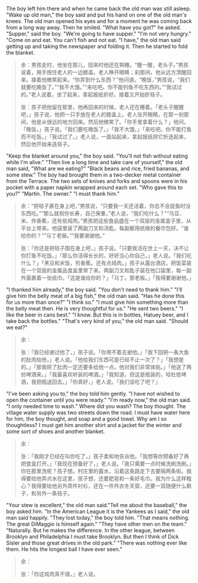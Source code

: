The boy left him there and when he came back the old man was still asleep. "Wake up old man," the boy said and put his hand on one of the old man's knees. The old man opened his eyes and for a moment he was coming back from a long way away. Then he smiled. "What have you got?" he asked. "Supper," said the boy. "We're going to have supper." "I'm not very hungry." "Come on and eat. You can't fish and not eat. "I have," the old man said getting up and taking the newspaper and folding it. Then he started to fold the blanket.
> 余：男孩走时，他坐在那儿，回来时他还在熟睡。“醒一醒，老头子。”男孩说着，用手按住老人的一边膝盖。老人睁开眼睛；刹那间，他从远方清醒回来。接着他微笑起来。“你弄到什么东西？”他问道。“晚饭，”男孩说，“我们就要吃晚饭了。”“我不大饿。”“来吃吧。你不能钓鱼不吃东西的。”“我试过的。”老人说着，坐了起来，拿起报纸折好。接着又开始折毯子。
> 
> 张：孩子把他留在那里，他再回来的时候，老人还在睡着。「老头子醒醒吧，」孩子说，他把一只手放在老人的膝盖上。老人张开眼睛，在那一剎那间，他是从很远的地方回来。然后他微笑了。「你手里拿着什么？」他问。「晚饭，」孩子说。「我们要吃晚饭了。」「我不大饿。」「来吃吧。你不能打鱼而不吃饭。」「我试过了。」老人说，一面站起来，拿起报纸把它折迭起来，然后他开始来迭毯子。

"Keep the blanket around you," the boy said. "You'll not fish without eating while I'm alive." "Then live a long time and take care of yourself," the old man said, "What are we eating?" "Black beans and rice, fried bananas, and some stew." The boy had brought them in a two-decker metal container from the Terrace. The two sets of knives and forks and spoons were in his pocket with a paper napkin wrapped around each set. "Who gave this to you?" "Martin. The owner." "I must thank him."
> 余：“把毯子裹在身上吧，”男孩说，“只要我一天还活着，你总不会捉鱼时没东西吃。”“那么就祝你长寿，自己保重，”老人说，“我们吃什么？”“乌豆、米、炸香蕉，还有些炖肉。”男孩把这些食品盛在一个双层的金属盒子里，从平台上带来。他袋里装了两副刀叉和汤匙，每副都用纸做的餐巾包好。“谁给你的？”“马丁老板。”“我要谢谢他。”
> 
> 张：「你还是把毯子围在身上吧，」孩子说。「只要我活在世上一天，决不让你打鱼不吃饭。」「那么你活得长长的，好好当心你自己，」老人说。「我们吃什么？」「黑豆和米饭，煎香蕉。还有点炖肉。」孩子从露台酒店，把饭菜装在一个双层的金属品食盒里带了来。两副刀叉和匙子装在他口袋里，每一副外面裹着一张纸巾。「这是谁给你的？」「马丁。那老板。」「我得要谢谢他。」

"I thanked him already," the boy said. "You don't need to thank him." "I'll give him the belly meat of a big fish," the old man said. "Has he done this for us more than once?" "I think so." "I must give him something more than the belly meat then. He is very thoughtful for us." "He sent two beers." "I like the beer in cans best." "I know. But this is in bottles, Hatuey beer, and I take back the bottles." "That's very kind of you," the old man said. "Should we eat?"
> 余：
> 
> 张：「我已经谢过他了，」孩子说。「你用不着去谢他。」「我下回把一条大鱼的肚肉给他，」老人说。「他给我们东西可是已经不止一次了？」「我想是的。」「那我除了肚肉一定还要多给他一点。他对我们非常体贴。」「他送了两份啤酒来。」「我最喜欢听装的啤酒。」「我知道，但这是瓶装的，哈杜依啤酒，我把瓶送回去。」「你真好，」老人说。「我们该吃了吧？」


"I've been asking you to," the boy told him gently. "I have not wished to open the container until you were ready." "I'm ready now," the old man said. "I only needed time to wash." Where did you wash? The boy thought. The village water supply was two streets down the road. I must have water here for him, the boy thought, and soap and a good towel. Why am I so thoughtless? I must get him another shirt and a jacket for the winter and some sort of shoes and another blanket.
> 余：
> 
> 张：「我刚才已经在叫你吃了，」孩子柔和地告诉他。「我想等你预备好了再把食盒打开。」「我现在预备好了，」老人说。「我只需要一点时候洗刷洗刷。」你在那里洗呢？孩子想。村庄里的蓄水，沿着这条路走下去要隔两条街。我得要给他弄点水在这里，孩子想，还要肥皂和一条好毛巾。我为什么这样粗心？我得要给他另外弄件衬衫，还在一件外衣冬天穿，还要一双随便什么鞋子，和另外一条毯子。

 "Your stew is excellent," the old man said."Tell me about the baseball," the boy asked him. "In the American League it is the Yankees as I said," the old man said happily. "They lost today," the boy told him. "That means nothing. The great DiMaggio is himself again." "They have other men on the team." "Naturally. But he makes the difference. In the other league, between Brooklyn and Philadelphia I must take Brooklyn. But then I think of Dick Sisler and those great drives in the old park." "There was nothing ever like them. He hits the longest ball I have ever seen."
> 余：
> 
> 张：「你这炖肉真不错，」老人说。

